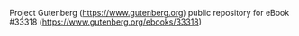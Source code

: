 Project Gutenberg (https://www.gutenberg.org) public repository for eBook #33318 (https://www.gutenberg.org/ebooks/33318)
